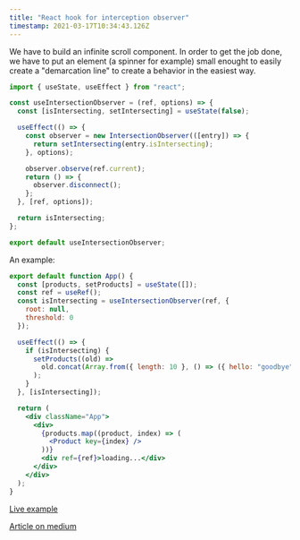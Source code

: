```yaml
---
title: "React hook for interception observer"
timestamp: 2021-03-17T10:34:43.126Z
---
```


We have to build an infinite scroll component.
In order to get the job done, we have to put an element (a spinner for example) small enought to easily create a "demarcation line" to create a behavior in the easiest way.

```jsx
import { useState, useEffect } from "react";

const useIntersectionObserver = (ref, options) => {
  const [isIntersecting, setIntersecting] = useState(false);

  useEffect(() => {
    const observer = new IntersectionObserver(([entry]) => {
      return setIntersecting(entry.isIntersecting);
    }, options);

    observer.observe(ref.current);
    return () => {
      observer.disconnect();
    };
  }, [ref, options]);

  return isIntersecting;
};

export default useIntersectionObserver;
```


An example: 

```jsx
export default function App() {
  const [products, setProducts] = useState([]);
  const ref = useRef();
  const isIntersecting = useIntersectionObserver(ref, {
    root: null,
    threshold: 0
  });

  useEffect(() => {
    if (isIntersecting) {
      setProducts((old) =>
        old.concat(Array.from({ length: 10 }, () => ({ hello: "goodbye" })))
      );
    }
  }, [isIntersecting]);

  return (
    <div className="App">
      <div>
        {products.map((product, index) => (
          <Product key={index} />
        ))}
        <div ref={ref}>loading...</div>
      </div>
    </div>
  );
}
```

[Live example](https://codesandbox.io/s/competent-mayer-c9s5i?file=/src/App.js:175-774)

[Article on medium](https://medium.com/@swatisucharita94/react-infinite-scroll-with-intersection-observer-api-db3998e52d63)
